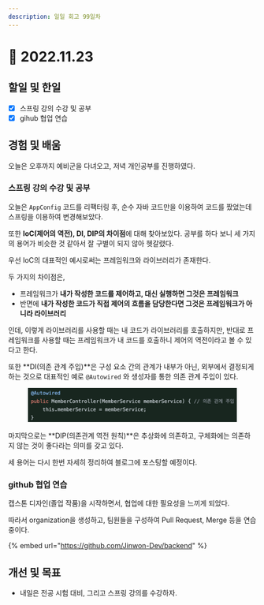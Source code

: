 ```yaml
---
description: 일일 회고 99일차
---
```


# 🙂 2022.11.23

## 할일 및 한일&#x20;

* [x] 스프링 강의 수강 및 공부&#x20;
* [x] gihub 협업 연습&#x20;

## 경험 및 배움&#x20;

오늘은 오후까지 예비군을 다녀오고, 저녁 개인공부를 진행하였다.

### 스프링 강의 수강 및 공부&#x20;

오늘은 `AppConfig` 코드를 리팩터링 후, 순수 자바 코드만을 이용하여 코드를 짰었는데 스프링을 이용하여 변경해보았다.

또한 **IoC(제어의 역전), DI, DIP의 차이점**에 대해 찾아보았다. 공부를 하다 보니 세 가지의 용어가 비슷한 것 같아서 잘 구별이 되지 않아 헷갈렸다.

우선 IoC의 대표적인 예시로써는 프레임워크와 라이브러리가 존재한다.

두 가지의 차이점은,

* 프레임워크가 **내가 작성한 코드를 제어하고, 대신 실행하면 그것은 프레임워크**
* 반면에 **내가 작성한 코드가 직접 제어의 흐름을 담당한다면 그것은 프레임워크가 아니라 라이브러리**

인데, 이렇게 라이브러리를 사용할 때는 내 코드가 라이브러리를 호출하지만, 반대로 프레임워크를 사용할 때는 프레임워크가 내 코드를 호출하니 제어의 역전이라고 볼 수 있다고 한다.

또한 **DI(의존 관계 주입)**은 구성 요소 간의 관계가 내부가 아닌, 외부에서 결정되게 하는 것으로 대표적인 예로 `@Autowired` 와 생성자를 통한 의존 관계 주입이 있다.

<figure><img src="../.gitbook/assets/image (1).png" alt=""><figcaption></figcaption></figure>

마지막으로는 **DIP(의존관계 역전 원칙)**은 추상화에 의존하고, 구체화에는 의존하지 않는 것이 좋다라는 의미를 갖고 있다.

세 용어는 다시 한번 자세히 정리하여 블로그에 포스팅할 예정이다.

### github 협업 연습&#x20;

캡스톤 디자인(졸업 작품)을 시작하면서, 협업에 대한 필요성을 느끼게 되었다.

따라서 organization을 생성하고, 팀원들을 구성하여 Pull Request, Merge 등을 연습중이다.

{% embed url="https://github.com/Jinwon-Dev/backend" %}

## 개선 및 목표&#x20;

* 내일은 전공 시험 대비, 그리고 스프링 강의를 수강하자.&#x20;
